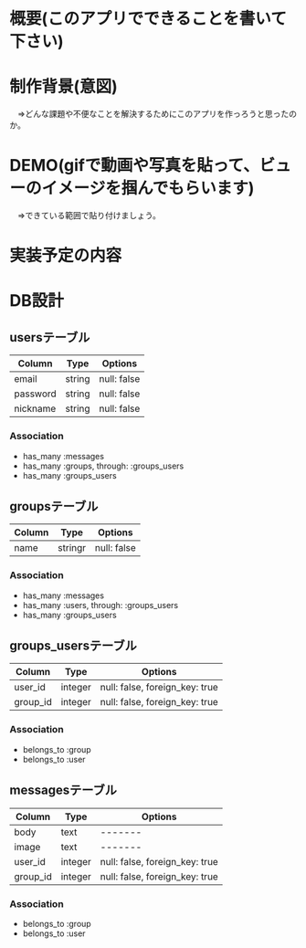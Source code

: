 
# 概要(このアプリでできることを書いて下さい)
# 制作背景(意図)
　⇒どんな課題や不便なことを解決するためにこのアプリを作っろうと思ったのか。
# DEMO(gifで動画や写真を貼って、ビューのイメージを掴んでもらいます)
　⇒できている範囲で貼り付けましょう。
# 実装予定の内容
# DB設計

## usersテーブル

|Column|Type|Options|
|------|----|-------|
|email|string|null: false|
|password|string|null: false|
|nickname|string|null: false|

### Association
- has_many :messages
- has_many :groups, through: :groups_users
- has_many :groups_users

 ## groupsテーブル

|Column|Type|Options|
|------|----|-------|
|name|stringr|null: false|

### Association
- has_many :messages
- has_many :users, through: :groups_users
- has_many :groups_users
 
 ## groups_usersテーブル

|Column|Type|Options|
|------|----|-------|
|user_id|integer|null: false, foreign_key: true|
|group_id|integer|null: false, foreign_key: true|

### Association
- belongs_to :group
- belongs_to :user

## messagesテーブル

|Column|Type|Options|
|------|----|-------|
|body|text|-------|
|image|text|-------|
|user_id|integer|null: false, foreign_key: true|
|group_id|integer|null: false, foreign_key: true|

### Association
- belongs_to :group
- belongs_to :user
